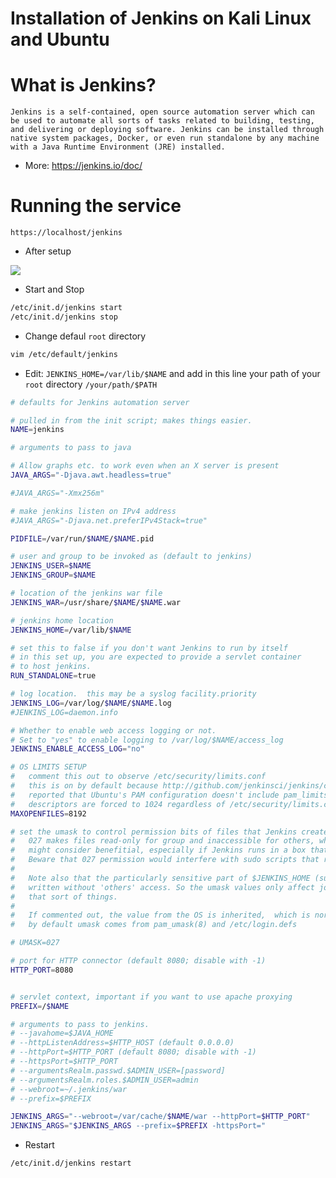 # Installation of Jenkins on Kali Linux and Ubuntu

# What is Jenkins?

`Jenkins is a self-contained, open source automation server which can be used to automate all sorts of tasks related to building, testing, and delivering or deploying software.
Jenkins can be installed through native system packages, Docker, or even run standalone by any machine with a Java Runtime Environment (JRE) installed.`

- More: https://jenkins.io/doc/

# Running the service
```url
https://localhost/jenkins
```
- After setup

![](https://github.com/nu11secur1ty/Linux_Deployment_Administration_Hacks-Programing/blob/master/Jenkins/screen/Screenshot%20from%202019-09-07%2012-47-55.png)

- Start and Stop
```bash
/etc/init.d/jenkins start
/etc/init.d/jenkins stop
```

- Change defaul `root` directory
```bash 
vim /etc/default/jenkins
```
- Edit: `JENKINS_HOME=/var/lib/$NAME` and add in this line your path of your `root` directory `/your/path/$PATH`

```bash
# defaults for Jenkins automation server

# pulled in from the init script; makes things easier.
NAME=jenkins

# arguments to pass to java

# Allow graphs etc. to work even when an X server is present
JAVA_ARGS="-Djava.awt.headless=true"

#JAVA_ARGS="-Xmx256m"

# make jenkins listen on IPv4 address
#JAVA_ARGS="-Djava.net.preferIPv4Stack=true"

PIDFILE=/var/run/$NAME/$NAME.pid

# user and group to be invoked as (default to jenkins)
JENKINS_USER=$NAME
JENKINS_GROUP=$NAME

# location of the jenkins war file
JENKINS_WAR=/usr/share/$NAME/$NAME.war

# jenkins home location
JENKINS_HOME=/var/lib/$NAME

# set this to false if you don't want Jenkins to run by itself
# in this set up, you are expected to provide a servlet container
# to host jenkins.
RUN_STANDALONE=true

# log location.  this may be a syslog facility.priority
JENKINS_LOG=/var/log/$NAME/$NAME.log
#JENKINS_LOG=daemon.info

# Whether to enable web access logging or not.
# Set to "yes" to enable logging to /var/log/$NAME/access_log
JENKINS_ENABLE_ACCESS_LOG="no"

# OS LIMITS SETUP
#   comment this out to observe /etc/security/limits.conf
#   this is on by default because http://github.com/jenkinsci/jenkins/commit/2fb288474e980d0e7ff9c4a3b768874835a3e92e
#   reported that Ubuntu's PAM configuration doesn't include pam_limits.so, and as a result the # of file
#   descriptors are forced to 1024 regardless of /etc/security/limits.conf
MAXOPENFILES=8192

# set the umask to control permission bits of files that Jenkins creates.
#   027 makes files read-only for group and inaccessible for others, which some security sensitive users
#   might consider benefitial, especially if Jenkins runs in a box that's used for multiple purposes.
#   Beware that 027 permission would interfere with sudo scripts that run on the master (JENKINS-25065.)
#
#   Note also that the particularly sensitive part of $JENKINS_HOME (such as credentials) are always
#   written without 'others' access. So the umask values only affect job configuration, build records,
#   that sort of things.
#
#   If commented out, the value from the OS is inherited,  which is normally 022 (as of Ubuntu 12.04,
#   by default umask comes from pam_umask(8) and /etc/login.defs

# UMASK=027

# port for HTTP connector (default 8080; disable with -1)
HTTP_PORT=8080


# servlet context, important if you want to use apache proxying
PREFIX=/$NAME

# arguments to pass to jenkins.
# --javahome=$JAVA_HOME
# --httpListenAddress=$HTTP_HOST (default 0.0.0.0)
# --httpPort=$HTTP_PORT (default 8080; disable with -1)
# --httpsPort=$HTTP_PORT
# --argumentsRealm.passwd.$ADMIN_USER=[password]
# --argumentsRealm.roles.$ADMIN_USER=admin
# --webroot=~/.jenkins/war
# --prefix=$PREFIX

JENKINS_ARGS="--webroot=/var/cache/$NAME/war --httpPort=$HTTP_PORT"
JENKINS_ARGS="$JENKINS_ARGS --prefix=$PREFIX -httpsPort="
```
- Restart
```bash
/etc/init.d/jenkins restart
```
